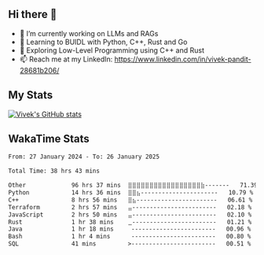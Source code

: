 ## Hi there 👋

- 🔭 I’m currently working on LLMs and RAGs
- 🌱 Learning to BUIDL with Python, C++, Rust and Go 
- 🤔 Exploring Low-Level Programming using C++ and Rust 
- 📫 Reach me at my LinkedIn: https://www.linkedin.com/in/vivek-pandit-28681b206/

## My Stats
[![Vivek's GitHub stats](https://github-readme-stats.vercel.app/api?username=ipanditi&show_icons=true&theme=dark)](https://ipanditi.github.io/)

## WakaTime Stats
<!--START_SECTION:waka-->

```txt
From: 27 January 2024 - To: 26 January 2025

Total Time: 38 hrs 43 mins

Other             96 hrs 37 mins  ⣿⣿⣿⣿⣿⣿⣿⣿⣿⣿⣿⣿⣿⣿⣿⣿⣿⣷-------   71.39 %
Python            14 hrs 36 mins  ⣿⣿⣦----------------------   10.79 %
C++               8 hrs 56 mins   ⣿⣦-----------------------   06.61 %
Terraform         2 hrs 57 mins   ⣤------------------------   02.18 %
JavaScript        2 hrs 50 mins   ⣤------------------------   02.10 %
Rust              1 hr 38 mins    ⣀------------------------   01.21 %
Java              1 hr 18 mins     ------------------------   00.96 %
Bash              1 hr 4 mins      ------------------------   00.80 %
SQL               41 mins         >------------------------   00.51 %
```

<!--END_SECTION:waka-->


